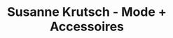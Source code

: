 ---
title: "Susanne Krutsch - Mode + Accessoires"
url: /tittling/susanne-krutsch-mode-accessoires/
shop: Modehaus
---